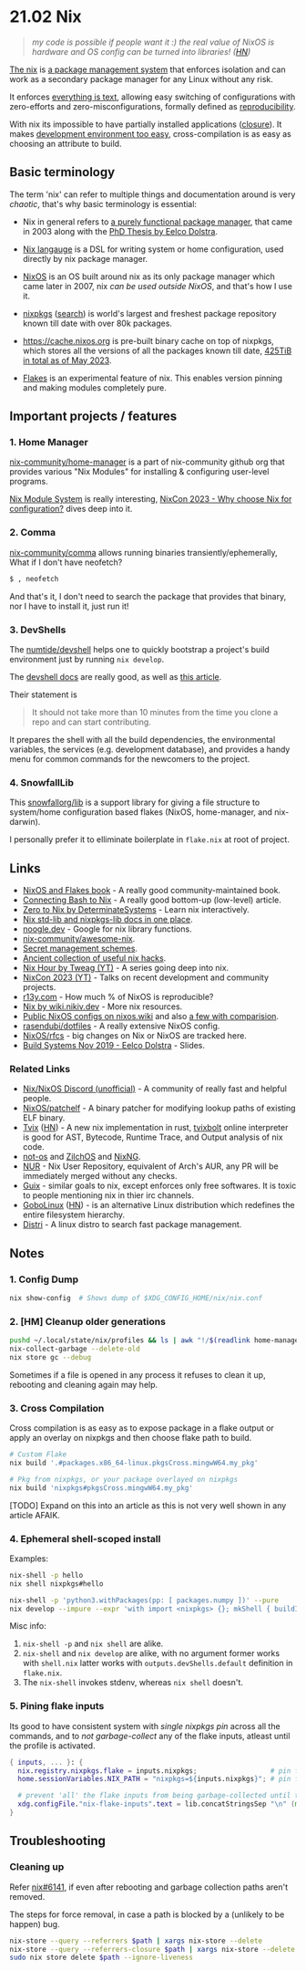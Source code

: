 # 21.02 Nix

> _my code is possible if people want it :) the real value of NixOS is hardware and OS config can be turned into libraries! ([HN](https://news.ycombinator.com/item?id=28900008))_

[The nix](https://nixos.org/) is [a package management system](https://edolstra.github.io/pubs/phd-thesis.pdf) that enforces isolation and can work as a secondary package manager for any Linux without any risk.

It enforces [everything is text](https://nixos.wiki/wiki/NixOS_modules), allowing easy switching of configurations with zero-efforts and zero-misconfigurations, formally defined as [reproducibility](https://www.thecodedmessage.com/posts/reproducibility/).

With nix its impossible to have partially installed applications ([closure](https://medium.com/scientific-breakthrough-of-the-afternoon/closure-vs-derivation-in-the-nix-package-manager-ec0eccc53407)). It makes [development environment too easy](https://yuanwang.ca/posts/getting-started-with-flakes.html), cross-compilation is as easy as choosing an attribute to build.


## Basic terminology

The term 'nix' can refer to multiple things and documentation around is very _chaotic_, that's why basic terminology is essential:

* Nix in general refers to [a purely functional package manager](https://nixos.org/manual/nix/stable/introduction.html), that came in 2003 along with the [PhD Thesis by Eelco Dolstra](https://edolstra.github.io/pubs/phd-thesis.pdf).

* [Nix langauge](https://nixos.wiki/wiki/Overview_of_the_Nix_Language) is a DSL for writing system or home configuration, used directly by nix package manager.

* [NixOS](https://nixos.org/) is an OS built around nix as its only package manager which came later in 2007, nix _can be used outside NixOS_, and that's how I use it.

* [nixpkgs](https://github.com/NixOS/nixpkgs) ([search](https://search.nixos.org/)) is world's largest and freshest package repository known till date with over 80k packages.

* https://cache.nixos.org is pre-built binary cache on top of nixpkgs, which stores all the versions of all the packages known till date, [425TiB in total as of May 2023](https://discourse.nixos.org/t/nixos-foundations-financial-summary-a-transparent-look-into-2022/28107/16).

* [Flakes](https://nixos-and-flakes.thiscute.world/nixos-with-flakes/introduction-to-flakes) is an experimental feature of nix. This enables version pinning and making modules completely pure.


## Important projects / features

### 1. Home Manager

[nix-community/home-manager](https://github.com/nix-community/home-manager) is a part of nix-community github org that provides various "Nix Modules" for installing & configuring user-level programs.

[Nix Module System](/blogs/chasing-productivity-1.html#the-nix-s-module-system) is really interesting, [NixCon 2023 - Why choose Nix for configuration?](https://github.com/ryantm/evalModules) dives deep into it.


### 2. Comma

[nix-community/comma](https://github.com/nix-community/comma) allows running binaries transiently/ephemerally, What if I don't have neofetch?

```bash
$ , neofetch
```

And that's it, I don't need to search the package that provides that binary, nor I have to install it, just run it!

### 3. DevShells

The [numtide/devshell](https://github.com/numtide/devshell/) helps one to quickly bootstrap a project's build environment just by running `nix develop`.

The [devshell docs](https://numtide.github.io/devshell/intro.html) are really good, as well as [this article](https://yuanwang.ca/posts/getting-started-with-flakes.html).

Their statement is

> It should not take more than 10 minutes from the time you clone a repo and can start contributing.

It prepares the shell with all the build dependencies, the environmental variables, the services (e.g. development database), and provides a handy menu for common commands for the newcomers to the project.

### 4. SnowfallLib

This [snowfallorg/lib](https://github.com/snowfallorg/lib) is a support library for giving a file structure to system/home configuration based flakes (NixOS, home-manager, and nix-darwin).

I personally prefer it to elliminate boilerplate in `flake.nix` at root of project.


## Links

* [NixOS and Flakes book](https://nixos-and-flakes.thiscute.world/preface) - A really good community-maintained book.
* [Connecting Bash to Nix](https://www.zombiezen.com/blog/2023/03/connecting-bash-to-nix/) - A really good bottom-up (low-level) article.
* [Zero to Nix by DeterminateSystems](https://zero-to-nix.com/) - Learn nix interactively.
* [Nix std-lib and nixpkgs-lib docs in one place](https://teu5us.github.io/nix-lib.html).
* [noogle.dev](https://noogle.dev/) - Google for nix library functions.
* [nix-community/awesome-nix](https://github.com/nix-community/awesome-nix).
* [Secret management schemes](https://nixos.wiki/wiki/Comparison_of_secret_managing_schemes).
* [Ancient collection of useful nix hacks](http://www.chriswarbo.net/projects/nixos/useful_hacks.html).
* [Nix Hour by Tweag (YT)](https://www.youtube.com/playlist?list=PLyzwHTVJlRc8yjlx4VR4LU5A5O44og9in) - A series going deep into nix.
* [NixCon 2023 (YT)](https://www.youtube.com/@NixCon/videos) - Talks on recent development and community projects.
* [r13y.com](https://r13y.com/) - How much % of NixOS is reproducible?
* [Nix by wiki.nikiv.dev](https://wiki.nikiv.dev/package-managers/nix/) - More nix resources.
* [Public NixOS configs on nixos.wiki](https://nixos.wiki/wiki/Configuration_Collection) and also [a few with comparision](https://nixos.wiki/wiki/Comparison_of_NixOS_setups).
* [rasendubi/dotfiles](https://github.com/rasendubi/dotfiles) - A really extensive NixOS config.
* [NixOS/rfcs](https://github.com/NixOS/rfcs/) - big changes on Nix or NixOS are tracked here.
* [Build Systems Nov 2019 - Eelco Dolstra](https://edolstra.github.io/talks/build-systems-nov-2019.pdf) - Slides.


### Related Links

* [Nix/NixOS Discord (unofficial)](https://discord.com/invite/RbvHtGa) - A community of really fast and helpful people.
* [NixOS/patchelf](https://github.com/NixOS/patchelf) - A binary patcher for modifying lookup paths of existing ELF binary.
* [Tvix](https://tvix.dev/) ([HN](https://news.ycombinator.com/item?id=29412971)) - A new nix implementation in rust, [tvixbolt](https://tvixbolt.tvl.su/) online interpreter is good for AST, Bytecode, Runtime Trace, and Output analysis of nix code.
* [not-os](https://github.com/cleverca22/not-os) and [ZilchOS](https://github.com/ZilchOS/core) and [NixNG](https://github.com/nix-community/NixNG).
* [NUR](https://github.com/nix-community/NUR) - Nix User Repository, equivalent of Arch's AUR, any PR will be immediately merged without any checks.
* [Guix](https://guix.gnu.org/) - similar goals to nix, except enforces only free softwares. It is toxic to people mentioning nix in thier irc channels.
* [GoboLinux](https://www.gobolinux.org/) ([HN](https://news.ycombinator.com/item?id=26002251)) - is an alternative Linux distribution which
redefines the entire filesystem hierarchy.
* [Distri](https://github.com/distr1/distri) - A linux distro to search fast package management.


## Notes

### 1. Config Dump

```bash
nix show-config  # Shows dump of $XDG_CONFIG_HOME/nix/nix.conf
```


### 2. [HM] Cleanup older generations

```bash
pushd ~/.local/state/nix/profiles && ls | awk "!/$(readlink home-manager)/ && /home-manager-/" | xargs rm && popd
nix-collect-garbage --delete-old
nix store gc --debug
```

Sometimes if a file is opened in any process it refuses to clean it up, rebooting and cleaning again may help.


### 3. Cross Compilation

Cross compilation is as easy as to expose package in a flake output or apply an overlay on nixpkgs and then choose flake path to build.

```bash
# Custom Flake
nix build '.#packages.x86_64-linux.pkgsCross.mingwW64.my_pkg'

# Pkg from nixpkgs, or your package overlayed on nixpkgs
nix build 'nixpkgs#pkgsCross.mingwW64.my_pkg'
```

[TODO] Expand on this into an article as this is not very well shown in any article AFAIK.

### 4. Ephemeral shell-scoped install

Examples:

```bash
nix-shell -p hello
nix shell nixpkgs#hello

nix-shell -p 'python3.withPackages(pp: [ packages.numpy ])' --pure
nix develop --impure --expr 'with import <nixpkgs> {}; mkShell { buildInputs = [ python3.withPackages(pp: [ packages.numpy ]) ]; }'
```

Misc info:

1. `nix-shell -p` and `nix shell` are alike.
2. `nix-shell` and `nix develop` are alike, with no argument former works with `shell.nix` latter works with `outputs.devShells.default` definition in `flake.nix`.
3. The `nix-shell` invokes stdenv, whereas `nix shell` doesn't.

### 5. Pining flake inputs

Its good to have consistent system with _single nixpkgs pin_ across all the commands, and to _not garbage-collect_ any of the flake inputs, atleast until the profile is activated.

```nix
{ inputs, ... }: {
  nix.registry.nixpkgs.flake = inputs.nixpkgs;                  # pin for new command syntax
  home.sessionVariables.NIX_PATH = "nixpkgs=${inputs.nixpkgs}"; # pin for old-command syntax

  # prevent 'all' the flake inputs from being garbage-collected until this profile is activated
  xdg.configFile."nix-flake-inputs".text = lib.concatStringsSep "\n" (map (ip: ip.outPath) (lib.attrValues inputs));
}
```

## Troubleshooting

### Cleaning up

Refer [nix#6141](https://github.com/NixOS/nix/issues/6141), if even after rebooting and garbage collection paths aren't removed.

The steps for force removal, in case a path is blocked by a (unlikely to be happen) bug.

```bash
nix-store --query --referrers $path | xargs nix-store --delete
nix-store --query --referrers-closure $path | xargs nix-store --delete
sudo nix store delete $path --ignore-liveness
```
